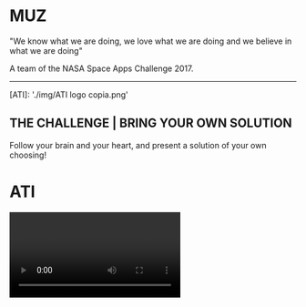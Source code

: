 # MUZ
"We know what we are doing, we love what we are doing and we believe in what we are doing"

A team of the NASA Space Apps Challenge 2017.

---

[//]: # (Image References)
[ATI]: './img/ATI logo copia.png'

## THE CHALLENGE | BRING YOUR OWN SOLUTION
Follow your brain and your heart, and present a solution of your own choosing!

# ATI
<video>

### A Flood Early Warning System based on SMS messages

![ATI logo][ATI]

## Mission
This project looks forward to creating a system able to warn people in vulnerable situations on upcoming floods so that they can act in advance.
We are deeply motivated by the [Sustainable Development Goal (SDG) 1.5, adopted by the United Nations General Assembly](https://sustainabledevelopment.un.org/post2015/transformingourworld).
On our first approach, we focused on the local city of Comodoro Rivadavia, Chubut, Argentina. This choice has been made as it was severely damaged by a huge flood last month. This has repeated over the last years. The topology of the surroundings and the rainfall increase make this a vulnerable city.

## How it works
It's actually pretty simple. The system uses data from The Weather Company and runs Machine Learning algorithms to make a forecast of the probability of floods in the next 12 hours. In particular, it takes in measurements of the temperature, barometric pressure, wind direction and speed and clouds shape to make predictions based on an Artificial Intelligence model trained with historical data of the region. When the output probability exceeds a predefined level the system fires an alert. This consists on broadcasting a warning SMS message to every cell phone connected to the antennas near the natural hazard.

## The message
The warning message provides information on shelter locations for people as well as livestock. It also gives critical advice on leaving their belongings at home and danger zones:

```
IMMINENT FLOOD ALERT - 95% probability of flood within the next 12hs in your area.

Your nearest evacuation center is located in Av. San Martin 3944. Go to the center ASAP.

Send 1 for more info on how to protect your loved ones and possessions.

- ATI, your flood early warning system.
```

## Resources
- IBM Bluemix / The Weather Company API
- Keras
- Tensorflow
- Python
- Fruits and pizzas